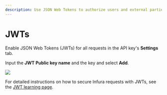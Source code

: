 ```yaml
---
description: Use JSON Web Tokens to authorize users and external parties.
---
```


# JWTs

Enable JSON Web Tokens (JWTs) for all requests in the API key's **Settings** tab.

Input the **JWT Public key name** and the key and select **Add**.

<div class="left-align-container">
  <div class="img-medium">
    <img
      src={require("../../../images/jwt-token-settings.png").default}
    />
  </div>
</div>

For detailed instructions on how to secure Infura requests with JWTs, see the [JWT learning page](../../../developer-tools/dashboard/how-to/secure-an-api/use-jwts.md).

